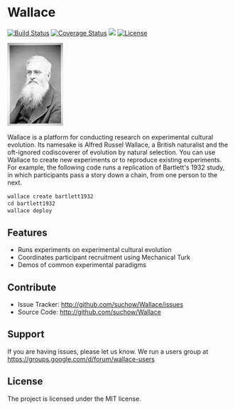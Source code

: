 Wallace
=======
[![Build Status](https://travis-ci.org/suchow/Wallace.svg?branch=master)](https://magnum.travis-ci.com/suchow/Wallace)
[![Coverage Status](https://coveralls.io/repos/suchow/Wallace/badge.svg?branch=master&t=LV4Dke)](https://coveralls.io/r/suchow/Wallace?branch=master)
<a href="https://codeclimate.com/github/suchow/Wallace"><img src="https://codeclimate.com/github/suchow/Wallace/badges/gpa.svg" /></a>
[![License](http://img.shields.io/badge/license-MIT-red.svg)](http://en.wikipedia.org/wiki/MIT_License)

<img src="portrait.jpg?raw=true" width="125" alt="Portrait of Alfred Russel Wallace">

Wallace is a platform for conducting research on experimental cultural evolution. Its namesake is Alfred Russel Wallace, a British naturalist and the oft-ignored codiscoverer of evolution by natural selection. You can use Wallace to create new experiments or to reproduce existing experiments. For example, the following code runs a replication of Bartlett's 1932 study, in which participants pass a story down a chain, from one person to the next.

    wallace create bartlett1932
    cd bartlett1932
    wallace deploy
    
Features
--------
- Runs experiments on experimental cultural evolution
- Coordinates participant recruitment using Mechanical Turk
- Demos of common experimental paradigms

Contribute
----------
- Issue Tracker: http://github.com/suchow/Wallace/issues
- Source Code: http://github.com/suchow/Wallace

Support
-------
If you are having issues, please let us know.
We run a users group at https://groups.google.com/d/forum/wallace-users

License
-------
The project is licensed under the MIT license.
